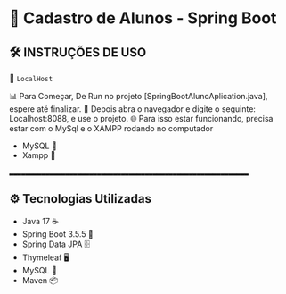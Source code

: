 # 🏫 Cadastro de Alunos - Spring Boot


## 🛠️ INSTRUÇÕES DE USO

 📝 `LocalHost`
 
  📊 Para Começar, De Run no projeto [SpringBootAlunoAplication.java], espere até finalizar.
  💾 Depois abra o navegador e digite o seguinte: Localhost:8088, e use o projeto.
  🌐 Para isso estar funcionando, precisa estar com o MySql e o XAMPP rodando no computador
  - MySQL 🐬
  - Xampp 🦴 


``▂▂▂▂▂▂▂▂▂▂▂▂▂▂▂▂▂▂▂▂▂▂▂▂▂▂▂▂▂▂▂▂▂▂▂▂▂▂▂▂▂▂▂▂▂▂▂▂▂▂▂▂▂▂▂▂▂▂▂▂``

## ⚙️ Tecnologias Utilizadas

- Java 17 ☕
- Spring Boot 3.5.5 🚀
- Spring Data JPA 🗄️
- Thymeleaf 🖥️
- MySQL 🐬
- Maven 📦





